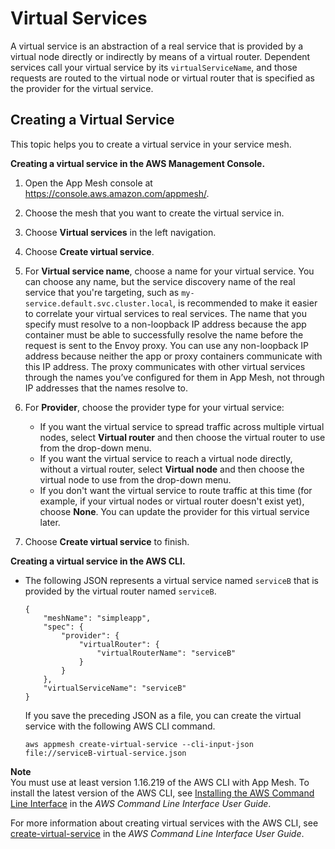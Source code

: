 # Virtual Services<a name="virtual_services"></a>

A virtual service is an abstraction of a real service that is provided by a virtual node directly or indirectly by means of a virtual router\. Dependent services call your virtual service by its `virtualServiceName`, and those requests are routed to the virtual node or virtual router that is specified as the provider for the virtual service\.

## Creating a Virtual Service<a name="create-virtual-service"></a>

This topic helps you to create a virtual service in your service mesh\.

**Creating a virtual service in the AWS Management Console\.**

1. Open the App Mesh console at [https://console\.aws\.amazon\.com/appmesh/](https://console.aws.amazon.com/appmesh/)\.

1. Choose the mesh that you want to create the virtual service in\.

1. Choose **Virtual services** in the left navigation\.

1. Choose **Create virtual service**\.

1. For **Virtual service name**, choose a name for your virtual service\. You can choose any name, but the service discovery name of the real service that you're targeting, such as `my-service.default.svc.cluster.local`, is recommended to make it easier to correlate your virtual services to real services\. The name that you specify must resolve to a non\-loopback IP address because the app container must be able to successfully resolve the name before the request is sent to the Envoy proxy\. You can use any non\-loopback IP address because neither the app or proxy containers communicate with this IP address\. The proxy communicates with other virtual services through the names you’ve configured for them in App Mesh, not through IP addresses that the names resolve to\.

1. For **Provider**, choose the provider type for your virtual service:
   + If you want the virtual service to spread traffic across multiple virtual nodes, select **Virtual router** and then choose the virtual router to use from the drop\-down menu\.
   + If you want the virtual service to reach a virtual node directly, without a virtual router, select **Virtual node** and then choose the virtual node to use from the drop\-down menu\.
   + If you don't want the virtual service to route traffic at this time \(for example, if your virtual nodes or virtual router doesn't exist yet\), choose **None**\. You can update the provider for this virtual service later\.

1. Choose **Create virtual service** to finish\.

**Creating a virtual service in the AWS CLI\.**
+ The following JSON represents a virtual service named `serviceB` that is provided by the virtual router named `serviceB`\.

  ```
  {
      "meshName": "simpleapp",
      "spec": {
          "provider": {
              "virtualRouter": {
                  "virtualRouterName": "serviceB"
              }
          }
      },
      "virtualServiceName": "serviceB"
  }
  ```

  If you save the preceding JSON as a file, you can create the virtual service with the following AWS CLI command\.

  ```
  aws appmesh create-virtual-service --cli-input-json file://serviceB-virtual-service.json
  ```
**Note**  
You must use at least version 1\.16\.219 of the AWS CLI with App Mesh\. To install the latest version of the AWS CLI, see [Installing the AWS Command Line Interface](https://docs.aws.amazon.com/cli/latest/userguide/installing.html) in the *AWS Command Line Interface User Guide*\.

  For more information about creating virtual services with the AWS CLI, see [create\-virtual\-service](https://docs.aws.amazon.com/cli/latest/reference/appmesh/create-virtual-service.html) in the *AWS Command Line Interface User Guide*\.